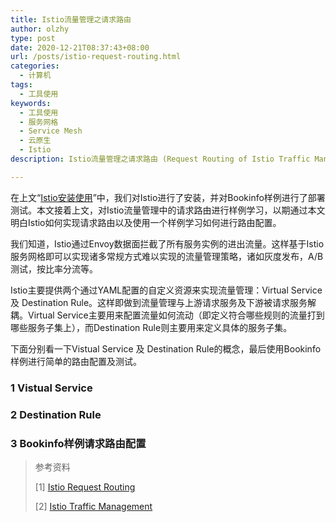 ```yaml
---
title: Istio流量管理之请求路由
author: olzhy
type: post
date: 2020-12-21T08:37:43+08:00
url: /posts/istio-request-routing.html
categories:
  - 计算机
tags:
  - 工具使用
keywords:
  - 工具使用
  - 服务网格
  - Service Mesh
  - 云原生
  - Istio
description: Istio流量管理之请求路由 (Request Routing of Istio Traffic Management)

---
```

在上文“[Istio安装使用](https://olzhy.github.io/posts/istio-get-started.html)”中，我们对Istio进行了安装，并对Bookinfo样例进行了部署测试。本文接着上文，对Istio流量管理中的请求路由进行样例学习，以期通过本文明白Istio如何实现请求路由以及使用一个样例学习如何进行路由配置。

我们知道，Istio通过Envoy数据面拦截了所有服务实例的进出流量。这样基于Istio服务网格即可以实现诸多常规方式难以实现的流量管理策略，诸如灰度发布，A/B测试，按比率分流等。

Istio主要提供两个通过YAML配置的自定义资源来实现流量管理：Virtual Service 及 Destination Rule。这样即做到流量管理与上游请求服务及下游被请求服务解耦。Virtual Service主要用来配置流量如何流动（即定义符合哪些规则的流量打到哪些服务子集上），而Destination Rule则主要用来定义具体的服务子集。

下面分别看一下Vistual Service 及 Destination Rule的概念，最后使用Bookinfo样例进行简单的路由配置及测试。

### 1 Vistual Service

### 2 Destination Rule

### 3 Bookinfo样例请求路由配置


> 参考资料
>
> [1] [Istio Request Routing](https://istio.io/latest/docs/tasks/traffic-management/request-routing/)
>
> [2] [Istio Traffic Management](https://istio.io/latest/docs/concepts/traffic-management/)